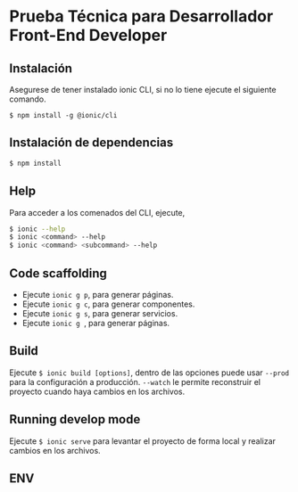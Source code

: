 # Prueba Técnica para Desarrollador Front-End Developer


## Instalación
Asegurese de tener instalado ionic CLI, si no lo tiene ejecute el siguiente comando.

```
$ npm install -g @ionic/cli
```

## Instalación de dependencias
```bash
$ npm install
```

## Help
Para acceder a los comenados del CLI, ejecute,
```bash
$ ionic --help
$ ionic <command> --help
$ ionic <command> <subcommand> --help
```

## Code scaffolding

- Ejecute `ionic g p`, para generar páginas. 
- Ejecute `ionic g c`, para generar componentes. 
- Ejecute `ionic g s`, para generar servicios. 
- Ejecute `ionic g `, para generar páginas. 

## Build
Ejecute `$ ionic build [options]`, dentro de las opciones puede usar `--prod` para la configuración a producción. `--watch` le permite reconstruir el proyecto cuando haya cambios en los archivos.

## Running develop mode
Ejecute `$ ionic serve` para levantar el proyecto de forma local y realizar cambios en los archivos.

## ENV

